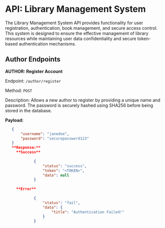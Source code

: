 
# API: Library Management System

The Library Management System API provides functionality for user registration, authentication, book management, and secure access control. This system is designed to ensure the effective management of library resources while maintaining user data confidentiality and secure token-based authentication mechanisms.


## Author Endpoints

**AUTHOR: Register Account**

Endpoint: `/author/register`

Method: `POST`

Description:
Allows a new author to register by providing a unique name and password. The password is securely hashed using SHA256 before being stored in the database.

**Payload:**
 ```json
    {
        "username": "janedoe",
        "password": "securepassword123"
    }
    **Response:**
      **Success**
          
              {
                  "status": "success",
                  "token": "<TOKEN>",
                  "data": null
              }
          
      **Error**
          
              {
                  "status": "fail",
                  "data": {
                      "title": "Authentication Failed!"
                  }
              }
          
